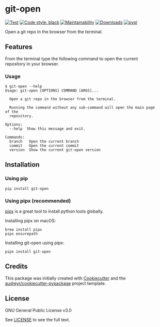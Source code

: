 # git-open

[![Test](https://github.com/cfarvidson/git-open/workflows/Test/badge.svg)](https://github.com/cfarvidson/git-open/actions)
[![Code style: black](https://img.shields.io/badge/code%20style-black-000000.svg)](https://github.com/ambv/black)
[![Maintainability](https://api.codeclimate.com/v1/badges/09be50f0293cfed0e89a/maintainability)](https://codeclimate.com/github/cfp2000/git-open/maintainability)
[![Downloads](http://pepy.tech/badge/git-open)](http://pepy.tech/project/git-open)
[![pypi](https://img.shields.io/pypi/v/git-open.svg)](https://pypi.python.org/pypi/git-open)

Open a git repo in the browser from the terminal.

## Features

From the terminal type the following command to open the current repository in your browser.

### Usage

```
$ git-open --help
Usage: git-open [OPTIONS] COMMAND [ARGS]...

  Open a git repo in the browser from the terminal.

  Running the command without any sub-command will open the main page of the
  repository.

Options:
  --help  Show this message and exit.

Commands:
  branch   Open the current branch
  commit   Open the current commit
  version  Show the current git-open version
```

## Installation

### Using pip

    pip install git-open

### Using pipx (recommended)

[pipx](https://github.com/pipxproject/pipx) is a great tool to install python tools globally.

Installing pipx on macOS:

    brew install pipx
    pipx ensurepath

Installing git-open using pipx:

    pipx install git-open

## Credits

This package was initially created with [Cookiecutter](https://github.com/audreyr/cookiecutter) and the
[audreyr/cookiecutter-pypackage](https://github.com/audreyr/cookiecutter-pypackage) project template.

## License

GNU General Public License v3.0

See [LICENSE](LICENSE) to see the full text.
